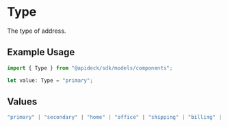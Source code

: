 # Type

The type of address.

## Example Usage

```typescript
import { Type } from "@apideck/sdk/models/components";

let value: Type = "primary";
```

## Values

```typescript
"primary" | "secondary" | "home" | "office" | "shipping" | "billing" | "other"
```